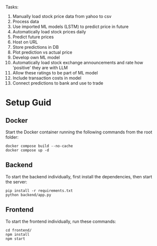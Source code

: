 Tasks:
1. Manually load stock price data from yahoo to csv
2. Process data
3. Use imported ML models (LSTM) to predict price in future
4. Automatically load stock prices daily
5. Predict future prices
6. Host on URL
7. Store predictions in DB
8. Plot prediction vs actual price
9. Develop own ML model
10. Automatically load stock exchange announcements and rate how 'positive' they are with LLM
11. Allow these ratings to be part of ML model
12. Include transaction costs in model
13. Connect predictions to bank and use to trade


# Setup Guid

## Docker
Start the Docker container running the following commands from the root folder:
```
docker compose build --no-cache
docker compose up -d
```

## Backend
To start the backend individually, first install the dependencies, then start the server:
```
pip install -r requirements.txt
python backend/app.py
```

## Frontend
To start the frontend individually, run these commands:
```
cd frontend/
npm install
npm start
```
